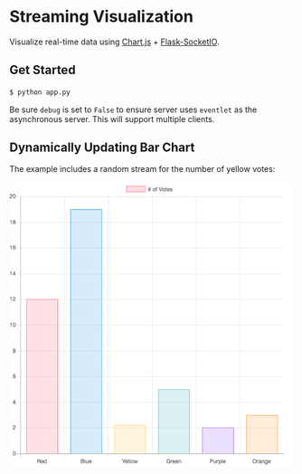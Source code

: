 # Streaming Visualization

Visualize real-time data using [Chart.js](http://www.chartjs.org/) + [Flask-SocketIO](https://flask-socketio.readthedocs.io/en/latest/).

## Get Started

```bash
$ python app.py
```

Be sure `debug` is set to `False` to ensure server uses `eventlet` as the asynchronous server. This will support multiple clients. 

## Dynamically Updating Bar Chart

The example includes a random stream for the number of yellow votes:

![bar_chart](bar_chart.png)

